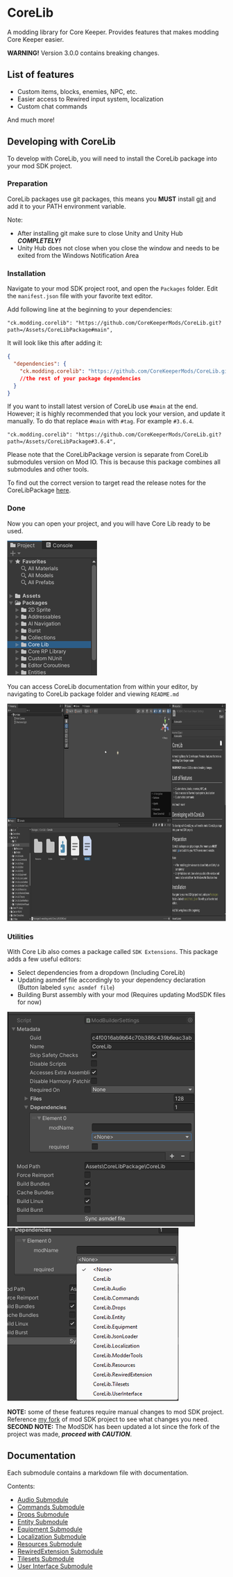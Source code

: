 # CoreLib
A modding library for Core Keeper. Provides features that makes modding Core Keeper easier.

**WARNING!** Version 3.0.0 contains breaking changes.

## List of features
- Custom items, blocks, enemies, NPC, etc.
- Easier access to Rewired input system, localization
- Custom chat commands

And much more!

## Developing with CoreLib
To develop with CoreLib, you will need to install the CoreLib package into your mod SDK project.

### Preparation
CoreLib packages use git packages, this means you **MUST** install [git](https://git-scm.com/download/win) and add it to your PATH environment variable.  

Note:
- After installing git make sure to close Unity and Unity Hub ***COMPLETELY!***
- Unity Hub does not close when you close the window and needs to be exited from the Windows Notification Area

### Installation
Navigate to your mod SDK project root, and open the `Packages` folder. Edit the `manifest.json` file with your favorite text editor. 

Add following line at the beginning to your dependencies:
```
"ck.modding.corelib": "https://github.com/CoreKeeperMods/CoreLib.git?path=/Assets/CoreLibPackage#main",
```
It will look like this after adding it:
```json
{
  "dependencies": {
    "ck.modding.corelib": "https://github.com/CoreKeeperMods/CoreLib.git?path=/Assets/CoreLibPackage#main",
    //the rest of your package dependencies
  }
}
```
If you want to install latest version of CoreLib use `#main` at the end. However; it is highly recommended that you lock your version, and update it manually. To do that replace `#main` with `#tag`. For example `#3.6.4`.
```
"ck.modding.corelib": "https://github.com/CoreKeeperMods/CoreLib.git?path=/Assets/CoreLibPackage#3.6.4",
```
Please note that the CoreLibPackage version is separate from CoreLib submodules version on Mod IO. This is because this package combines all submodules and other tools. 

To find out the correct version to target read the release notes for the CoreLibPackage [here](https://github.com/CoreKeeperMods/CoreLib/releases).

### Done
Now you can open your project, and you will have Core Lib ready to be used.

![Unity Package Directory](./pics/package-directory.png)

You can access CoreLib documentation from within your editor, by navigating to CoreLib package folder and viewing `README.md`

<img alt="Unity Package Directory" height="500" src="./pics/corelib-readme.png"/>

### Utilities
With Core Lib also comes a package called `SDK Extensions`. This package adds a few useful editors:

- Select dependencies from a dropdown (Including CoreLib)
- Updating asmdef file accordingly to your dependency declaration (Button labeled `sync asmdef file`)
- Building Burst assembly with your mod (Requires updating ModSDK files for now)

![CoreLib Meta Data](./pics/corelib-metadata.png)
![CoreLib Dependencies](./pics/corelib-dependencies.png)

**NOTE:** some of these features require manual changes to mod SDK project. Reference [my fork](https://github.com/kremnev8/CoreKeeperModSDK) of mod SDK project to see what changes you need.<br>
**SECOND NOTE:** The ModSDK has been updated a lot since the fork of the project was made, ***proceed with CAUTION***.

## Documentation
Each submodule contains a markdown file with documentation.

Contents:
- [Audio Submodule](https://mod.io/g/corekeeper/m/corelibaudio)
- [Commands Submodule](https://mod.io/g/corekeeper/m/corelibcommands)
- [Drops Submodule](https://mod.io/g/corekeeper/m/corelibdrops)
- [Entity Submodule](https://mod.io/g/corekeeper/m/corelibentity)
- [Equipment Submodule](https://mod.io/g/corekeeper/m/corelibequipment)
- [Localization Submodule](https://mod.io/g/corekeeper/m/coreliblocalization)
- [Resources Submodule](https://mod.io/g/corekeeper/m/corelibresources)
- [RewiredExtension Submodule](https://mod.io/g/corekeeper/m/corelibrewiredextension)
- [Tilesets Submodule](https://mod.io/g/corekeeper/m/corelibtilesets)
- [User Interface Submodule](https://mod.io/g/corekeeper/m/corelib-userinterface)